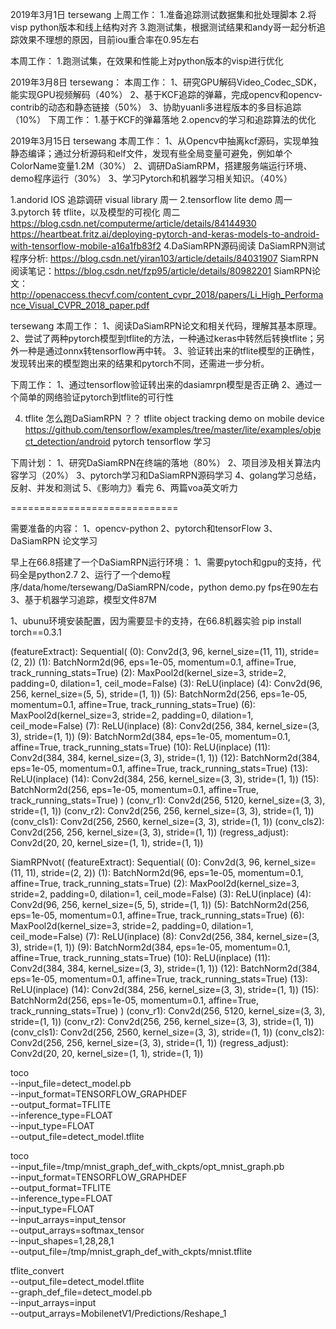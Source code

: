 2019年3月1日
tersewang
上周工作：
1.准备追踪测试数据集和批处理脚本
2.将visp python版本和线上结构对齐
3.跑测试集，根据测试结果和andy哥一起分析追踪效果不理想的原因，目前iou重合率在0.95左右

本周工作：
1.跑测试集，在效果和性能上对python版本的visp进行优化


2019年3月8日
tersewang：
本周工作：
1、研究GPU解码Video_Codec_SDK，能实现GPU视频解码（40%）
2、基于KCF追踪的弹幕，完成opencv和opencv-contrib的动态和静态链接（50%）
3、协助yuanli多进程版本的多目标追踪（10%）
下周工作：
1.基于KCF的弹幕落地
2.opencv的学习和追踪算法的优化



2019年3月15日
tersewang
本周工作：
1、从Opencv中抽离kcf源码，实现单独静态编译；通过分析源码和elf文件，发现有些全局变量可避免，例如单个ColorName变量1.2M（30%）
2、调研DaSiamRPM，搭建服务端运行环境、demo程序运行（30%）
3、学习Pytorch和机器学习相关知识。（40%）

1.andorid IOS 追踪调研  visual library 周一
2.tensorflow lite demo  周一
3.pytorch 转 tflite，以及模型的可视化 周二
https://blog.csdn.net/computerme/article/details/84144930
https://heartbeat.fritz.ai/deploying-pytorch-and-keras-models-to-android-with-tensorflow-mobile-a16a1fb83f2
4.DaSiamRPN源码阅读
 DaSiamRPN测试程序分析: https://blog.csdn.net/yiran103/article/details/84031907
 SiamRPN阅读笔记：https://blog.csdn.net/fzp95/article/details/80982201
 SiamRPN论文：http://openaccess.thecvf.com/content_cvpr_2018/papers/Li_High_Performance_Visual_CVPR_2018_paper.pdf


tersewang
本周工作：
1、阅读DaSiamRPN论文和相关代码，理解其基本原理。
2、尝试了两种pytorch模型到tflite的方法，一种通过keras中转然后转换tflite；另外一种是通过onnx转tensorflow再中转。
3、验证转出来的tflite模型的正确性，发现转出来的模型跑出来的结果和pytorch不同，还需进一步分析。

下周工作：
1、通过tensorflow验证转出来的dasiamrpn模型是否正确
2、通过一个简单的网络验证pytorch到tflite的可行性


4. tflite 怎么跑DaSiamRPN ？？
tflite object tracking demo on mobile device
https://github.com/tensorflow/examples/tree/master/lite/examples/object_detection/android
pytorch tensorflow 学习

下周计划：
1、研究DaSiamRPN在终端的落地（80%）
2、项目涉及相关算法内容学习（20%）
3、pytorch学习和DaSiamRPN源码学习
4、golang学习总结，反射、并发和测试
5、《影响力》看完
6、两篇voa英文听力


=============================

需要准备的内容：
1、opencv-python
2、pytorch和tensorFlow
3、DaSiamRPN 论文学习

早上在66.8搭建了一个DaSiamRPN运行环境：
1、需要pytoch和gpu的支持，代码全是python2.7
2、运行了一个demo程序/data/home/tersewang/DaSiamRPN/code，python demo.py fps在90左右
3、基于机器学习追踪，模型文件87M

1、ubunu环境安装配置，因为需要显卡的支持，在66.8机器实验
  pip install torch==0.3.1





 (featureExtract): Sequential(
    (0): Conv2d(3, 96, kernel_size=(11, 11), stride=(2, 2))
    (1): BatchNorm2d(96, eps=1e-05, momentum=0.1, affine=True, track_running_stats=True)
    (2): MaxPool2d(kernel_size=3, stride=2, padding=0, dilation=1, ceil_mode=False)
    (3): ReLU(inplace)
    (4): Conv2d(96, 256, kernel_size=(5, 5), stride=(1, 1))
    (5): BatchNorm2d(256, eps=1e-05, momentum=0.1, affine=True, track_running_stats=True)
    (6): MaxPool2d(kernel_size=3, stride=2, padding=0, dilation=1, ceil_mode=False)
    (7): ReLU(inplace)
    (8): Conv2d(256, 384, kernel_size=(3, 3), stride=(1, 1))
    (9): BatchNorm2d(384, eps=1e-05, momentum=0.1, affine=True, track_running_stats=True)
    (10): ReLU(inplace)
    (11): Conv2d(384, 384, kernel_size=(3, 3), stride=(1, 1))
    (12): BatchNorm2d(384, eps=1e-05, momentum=0.1, affine=True, track_running_stats=True)
    (13): ReLU(inplace)
    (14): Conv2d(384, 256, kernel_size=(3, 3), stride=(1, 1))
    (15): BatchNorm2d(256, eps=1e-05, momentum=0.1, affine=True, track_running_stats=True)
  )
  (conv_r1): Conv2d(256, 5120, kernel_size=(3, 3), stride=(1, 1))
  (conv_r2): Conv2d(256, 256, kernel_size=(3, 3), stride=(1, 1))
  (conv_cls1): Conv2d(256, 2560, kernel_size=(3, 3), stride=(1, 1))
  (conv_cls2): Conv2d(256, 256, kernel_size=(3, 3), stride=(1, 1))
  (regress_adjust): Conv2d(20, 20, kernel_size=(1, 1), stride=(1, 1))


SiamRPNvot(
  (featureExtract): Sequential(
    (0): Conv2d(3, 96, kernel_size=(11, 11), stride=(2, 2))
    (1): BatchNorm2d(96, eps=1e-05, momentum=0.1, affine=True, track_running_stats=True)
    (2): MaxPool2d(kernel_size=3, stride=2, padding=0, dilation=1, ceil_mode=False)
    (3): ReLU(inplace)
    (4): Conv2d(96, 256, kernel_size=(5, 5), stride=(1, 1))
    (5): BatchNorm2d(256, eps=1e-05, momentum=0.1, affine=True, track_running_stats=True)
    (6): MaxPool2d(kernel_size=3, stride=2, padding=0, dilation=1, ceil_mode=False)
    (7): ReLU(inplace)
    (8): Conv2d(256, 384, kernel_size=(3, 3), stride=(1, 1))
    (9): BatchNorm2d(384, eps=1e-05, momentum=0.1, affine=True, track_running_stats=True)
    (10): ReLU(inplace)
    (11): Conv2d(384, 384, kernel_size=(3, 3), stride=(1, 1))
    (12): BatchNorm2d(384, eps=1e-05, momentum=0.1, affine=True, track_running_stats=True)
    (13): ReLU(inplace)
    (14): Conv2d(384, 256, kernel_size=(3, 3), stride=(1, 1))
    (15): BatchNorm2d(256, eps=1e-05, momentum=0.1, affine=True, track_running_stats=True)
  )
  (conv_r1): Conv2d(256, 5120, kernel_size=(3, 3), stride=(1, 1))
  (conv_r2): Conv2d(256, 256, kernel_size=(3, 3), stride=(1, 1))
  (conv_cls1): Conv2d(256, 2560, kernel_size=(3, 3), stride=(1, 1))
  (conv_cls2): Conv2d(256, 256, kernel_size=(3, 3), stride=(1, 1))
  (regress_adjust): Conv2d(20, 20, kernel_size=(1, 1), stride=(1, 1))

toco \
--input_file=detect_model.pb \
--input_format=TENSORFLOW_GRAPHDEF \
--output_format=TFLITE \
--inference_type=FLOAT \
--input_type=FLOAT \
--output_file=detect_model.tflite

toco \
--input_file=/tmp/mnist_graph_def_with_ckpts/opt_mnist_graph.pb \
--input_format=TENSORFLOW_GRAPHDEF \
--output_format=TFLITE \
--inference_type=FLOAT \
--input_type=FLOAT \
--input_arrays=input_tensor \
--output_arrays=softmax_tensor \
--input_shapes=1,28,28,1 \
--output_file=/tmp/mnist_graph_def_with_ckpts/mnist.tflite


tflite_convert \
  --output_file=detect_model.tflite \
  --graph_def_file=detect_model.pb \
  --input_arrays=input \
  --output_arrays=MobilenetV1/Predictions/Reshape_1